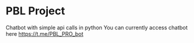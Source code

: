 # PBL Project 
Chatbot with simple api calls in python 
You can currently access chatbot here https://t.me/PBL_PRO_bot
